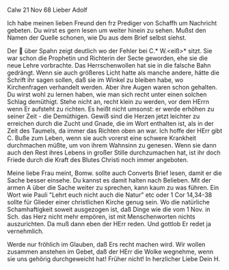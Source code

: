  Calw 21 Nov 68
Lieber Adolf

Ich habe meinen lieben Freund den frz Prediger von Schaffh um Nachricht gebeten. Du wirst es gern lesen um weiter hinein zu sehen. Mußst den Namen der Quelle schonen, wie Du aus dem Brief selbst siehst.

Der  über Spahn zeigt deutlich wo der Fehler bei C.<aroline>* W.<eiß>* sitzt. Sie war schon die Prophetin und Richterin der Secte geworden, ehe sie die neue Lehre vorbrachte. Das Herrschenwollen hat sie in die falsche Bahn gedrängt. Wenn sie auch größeres Licht hatte als manche andere, hätte die Schrift ihr sagen sollen, daß sie im Winkel zu bleiben habe, wo Kirchenfragen verhandelt werden. Aber ihre Augen waren schon gehalten. 
Du wirst wohl zu lernen haben, wie man sich recht unter einen solchen Schlag demüthigt. Stehe nicht an, recht klein zu werden, vor dem HErrn wenn Er aufsteht zu richten. Es heißt nicht umsonst: er werde erhöhen zu seiner Zeit - die Demüthigen. Gewiß sind die Herzen jetzt leichter zu erreichen durch die Zucht und Gnade, die im Wort enthalten ist, als in der Zeit des Taumels, da immer das Richten oben an war. Ich hoffe der HErr gibt C. Buße zum Leben, wenn sie auch vorerst eine schwere Krankheit durchmachen müßte, um von ihrem Wahnsinn zu genesen. Wenn sie dann auch den Rest ihres Lebens in großer Stille durchzumachen hat, ist ihr doch Friede durch die Kraft des Blutes Christi noch immer angeboten.

Meine liebe Frau meint, Bomw. sollte auch Converts Brief lesen, damit er die Sache besser einsehe. Du kannst es damit halten nach Belieben. 
Mit der armen A über die Sache weiter zu sprechen, kann kaum zu was führen. Ein Wort wie Pauli "Lehrt euch nicht auch die Natur" etc oder 1 Cor 14,34-38 sollte für Glieder einer christlichen Kirche genug sein. Wo die natürliche Schamhaftigkeit soweit ausgezogen ist, daß Dinge wie die vom 1 Nov. in Sch. das Herz nicht mehr empören, ist mit Menschenworten nichts auszurichten. Da muß dann eben der HErr reden. Und gottlob Er redet ja vernehmlich.

Werde nur fröhlich im Glauben, daß Ers recht machen wird. Wir wollen zusammen anstehen im Gebet, daß der HErr die Wolke wegnehme, wenn sie uns gehörig durchgeweicht hat! Früher nicht!
 In herzlicher Liebe Dein H.
